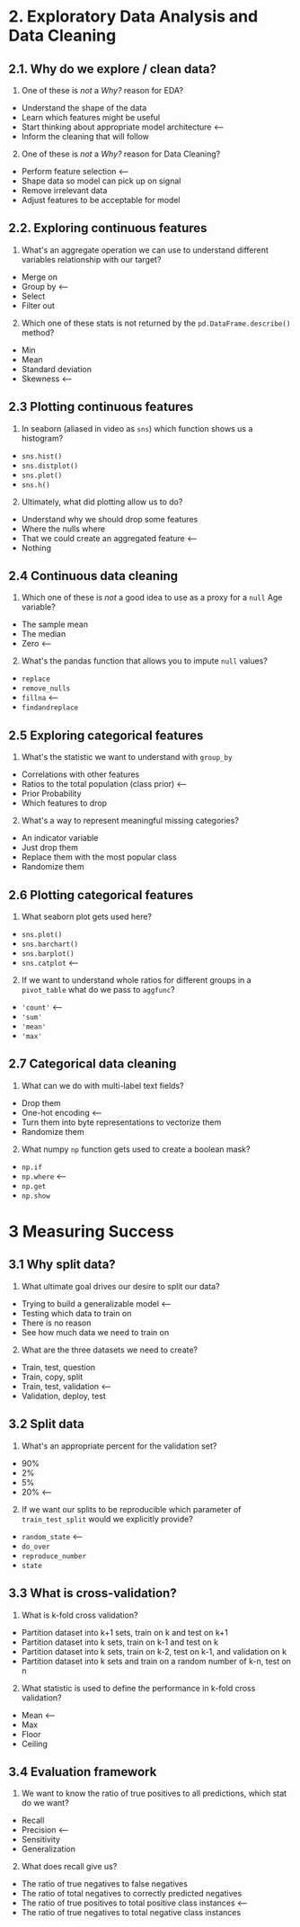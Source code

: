 # 2. Exploratory Data Analysis and Data Cleaning
## 2.1. Why do we explore / clean data?
1. One of these is *not* a _Why?_ reason for EDA?
* Understand the shape of the data
* Learn which features might be useful
* Start thinking about appropriate model architecture <--
* Inform the cleaning that will follow
2. One of these is *not* a _Why?_ reason for Data Cleaning?
* Perform feature selection <--
* Shape data so model can pick up on signal
* Remove irrelevant data
* Adjust features to be acceptable for model
## 2.2. Exploring continuous features
1. What's an aggregate operation we can use to understand different variables relationship with our target?
* Merge on
* Group by <--
* Select
* Filter out
2. Which one of these stats is not returned by the `pd.DataFrame.describe()` method?
* Min
* Mean
* Standard deviation
* Skewness <--
## 2.3 Plotting continuous features
1. In seaborn (aliased in video as `sns`) which function shows us a histogram?
* `sns.hist()`
* `sns.distplot()`
* `sns.plot()`
* `sns.h()`
2. Ultimately, what did plotting allow us to do?
* Understand why we should drop some features
* Where the nulls where
* That we could create an aggregated feature <--
* Nothing
## 2.4 Continuous data cleaning
1. Which one of these is *not* a good idea to use as a proxy for a `null` Age variable?
* The sample mean
* The median
* Zero <--
2. What's the pandas function that allows you to impute `null` values?
* `replace`
* `remove_nulls`
* `fillna` <--
* `findandreplace`
## 2.5 Exploring categorical features
1. What's the statistic we want to understand with `group_by`
* Correlations with other features
* Ratios to the total population (class prior) <--
* Prior Probability
* Which features to drop
2. What's a way to represent meaningful missing categories?
* An indicator variable
* Just drop them
* Replace them with the most popular class
* Randomize them
## 2.6 Plotting categorical features
1. What seaborn plot gets used here?
* `sns.plot()`
* `sns.barchart()`
* `sns.barplot()`
* `sns.catplot` <--
2. If we want to understand whole ratios for different groups in a `pivot_table` what do we pass to `aggfunc`?
* `'count'` <--
* `'sum'`
* `'mean'`
* `'max'`
## 2.7 Categorical data cleaning
1. What can we do with multi-label text fields?
* Drop them
* One-hot encoding <--
* Turn them into byte representations to vectorize them
* Randomize them
2. What numpy `np` function gets used to create a boolean mask?
* `np.if`
* `np.where` <--
* `np.get`
* `np.show`
# 3 Measuring Success
## 3.1 Why split data?
1. What ultimate goal drives our desire to split our data?
* Trying to build a generalizable model <--
* Testing which data to train on
* There is no reason
* See how much data we need to train on
2. What are the three datasets we need to create?
* Train, test, question
* Train, copy, split
* Train, test, validation <--
* Validation, deploy, test
## 3.2 Split data
1. What's an appropriate percent for the validation set?
* 90%
* 2%
* 5%
* 20% <--
2. If we want our splits to be reproducible which parameter of `train_test_split` would we explicitly provide?
* `random_state` <--
* `do_over`
* `reproduce_number`
* `state`
## 3.3 What is cross-validation?
1. What is k-fold cross validation?
* Partition dataset into k+1 sets, train on k and test on k+1
* Partition dataset into k sets, train on k-1 and test on k
* Partition dataset into k sets, train on k-2, test on k-1, and validation on k
* Partition dataset into k sets and train on a random number of k-n, test on n  
2. What statistic is used to define the performance in k-fold cross validation?
* Mean <--
* Max
* Floor
* Ceiling
## 3.4 Evaluation framework
1. We want to know the ratio of true positives to all predictions, which stat do we want?
* Recall
* Precision <--
* Sensitivity
* Generalization
2. What does recall give us?
* The ratio of true negatives to false negatives
* The ratio of total negatives to correctly predicted negatives
* The ratio of true positives to total positive class instances <--
* The ratio of true negatives to total negative class instances
